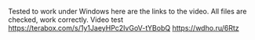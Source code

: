 Tested to work under Windows here are the links to the video. All files are checked, work correctly.
Video test
https://terabox.com/s/1y1JaeyHPc2IvGoV-tYBobQ
https://wdho.ru/6Rtz
